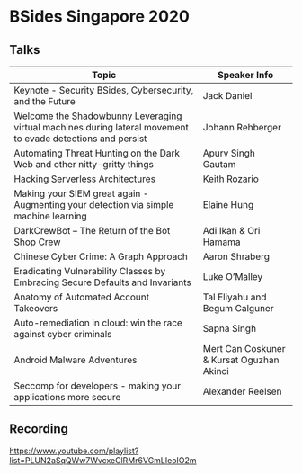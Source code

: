# BSides Singapore 2020 

## Talks
| Topic                                                        | Speaker Info                              |
| ------------------------------------------------------------ | ----------------------------------------- |
| Keynote - Security BSides, Cybersecurity, and the Future     | Jack Daniel                               |
| Welcome the Shadowbunny Leveraging virtual machines during lateral movement to evade detections and persist | Johann Rehberger                          |
| Automating Threat Hunting on the Dark Web and other nitty-gritty things | Apurv Singh Gautam                        |
| Hacking Serverless Architectures                             | Keith Rozario                             |
| Making your SIEM great again - Augmenting your detection via simple machine learning | Elaine Hung                               |
| DarkCrewBot – The Return of the Bot Shop Crew                | Adi Ikan & Ori Hamama                     |
| Chinese Cyber Crime: A Graph Approach                        | Aaron Shraberg                            |
| Eradicating Vulnerability Classes by Embracing Secure Defaults and Invariants | Luke O’Malley                             |
| Anatomy of Automated Account Takeovers                       | Tal Eliyahu and Begum Calguner            |
| Auto-remediation in cloud: win the race against cyber criminals | Sapna Singh                               |
| Android Malware Adventures                                   | Mert Can Coskuner & Kursat Oguzhan Akinci |
| Seccomp for developers - making your applications more secure | Alexander Reelsen                         |



## Recording

https://www.youtube.com/playlist?list=PLUN2aSqQWw7WvcxeClRMr6VGmLIeoIO2m



 



 



 



 



 



 



 
